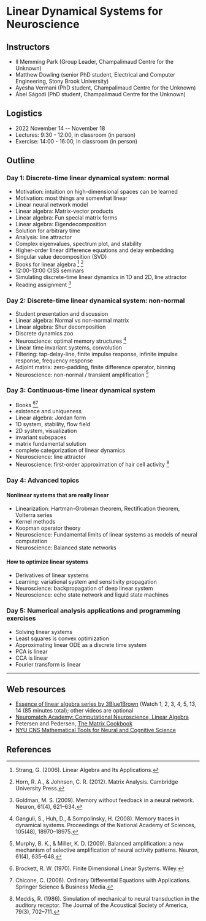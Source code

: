 # Linear Dynamical Systems for Neuroscience

## Instructors

- Il Memming Park (Group Leader, Champalimaud Centre for the Unknown)
- Matthew Dowling (senior PhD student, Electrical and Computer Engineering, Stony Brook University)
- Ayesha Vermani (PhD student, Champalimaud Centre for the Unknown)
- Ábel Ságodi (PhD student, Champalimaud Centre for the Unknown)

## Logistics

- 2022 November 14 -- November 18
- Lectures:  9:30 - 12:00, in classroom (in person)
- Exercise: 14:00 - 16:00, in classroom (in person)

## Outline

### Day 1: Discrete-time linear dynamical system: normal

- Motivation: intuition on high-dimensional spaces can be learned
- Motivation: most things are somewhat linear
- Linear neural network model
- Linear algebra: Matrix-vector products
- Linear algebra: Fun special matrix forms
- Linear algebra: Eigendecomposition
- Solution for arbitrary time
- Analysis: line attractor
- Complex eigenvalues, spectrum plot, and stability
- Higher-order linear difference equations and delay embedding
- Singular value decomposition (SVD)
- Books for linear algebra [^Strang2006] [^Horn2012]
- 12:00-13:00 CISS seminars
- Simulating discrete-time linear dynamics in 1D and 2D, line attractor
- Reading assignment [^Goldman2009]

### Day 2: Discrete-time linear dynamical system: non-normal

- Student presentation and discussion
- Linear algebra: Normal vs non-normal matrix
- Linear algebra: Shur decomposition
- Discrete dynamics zoo
- Neuroscience: optimal memory structures [^Ganguli2008]
- Linear time invariant systems, convolution
- Filtering: tap-delay-line, finite impulse response, infinite impulse response, frequency response
- Adjoint matrix: zero-padding, finite difference operator, binning
- Neuroscience: non-normal / transient amplification [^Murphy2009]

### Day 3: Continuous-time linear dynamical system

- Books [^Brockett1970][^Chicone2006]
- existence and uniqueness
- Linear algebra: Jordan form
- 1D system, stability, flow field
- 2D system, visualization
- invariant subspaces
- matrix fundamental solution
- complete categorization of linear dynamics
- Neuroscience: line attractor
- Neuroscience: first-order approximation of hair cell activity [^Meddis1986]

### Day 4: Advanced topics

#### Nonlinear systems that are really linear
- Linearization: Hartman-Grobman theorem, Rectification theorem, Volterra series
- Kernel methods
- Koopman operator theory
- Neuroscience: Fundamental limits of linear systems as models of neural computation
- Neuroscience: Balanced state networks

#### How to optimize linear systems
- Derivatives of linear systems
- Learning: variational system and sensitivity propagation
- Neuroscience: backpropagation of deep linear system
- Neuroscience: echo state network and liquid state machines

### Day 5: Numerical analysis applications and programming exercises

- Solving linear systems
- Least squares is convex optimization
- Approximating linear ODE as a discrete time system
- PCA is linear
- CCA is linear
- Fourier transform is linear

---

## Web resources
- [Essence of linear algebra series by 3Blue1Brown](https://www.youtube.com/playlist?list=PLZHQObOWTQDPD3MizzM2xVFitgF8hE_ab) (Watch 1, 2, 3, 4, 5, 13, 14 (85 minutes total); other videos are optional
- [Neuromatch Academy: Computational Neuroscience, Linear Algebra](https://compneuro.neuromatch.io/tutorials/W0D3_LinearAlgebra/chapter_title.html)
- Petersen and Pedersen, [The Matrix Cookbook](https://www.math.uwaterloo.ca/~hwolkowi/matrixcookbook.pdf)
- [NYU CNS Mathematical Tools for Neural and Cognitive Science](http://www.cns.nyu.edu/~eero/math-tools/)

## References

[^Ganguli2008]: Ganguli, S., Huh, D., & Sompolinsky, H. (2008). Memory traces in dynamical systems. Proceedings of the National Academy of Sciences, 105(48), 18970–18975.

[^Goldman2009]: Goldman, M. S. (2009). Memory without feedback in a neural network. Neuron, 61(4), 621–634.

[^Murphy2009]: Murphy, B. K., & Miller, K. D. (2009). Balanced amplification: a new mechanism of selective amplification of neural activity patterns. Neuron, 61(4), 635–648.

[^Meddis1986]: Meddis, R. (1986). Simulation of mechanical to neural transduction in the auditory receptor. The Journal of the Acoustical Society of America, 79(3), 702–711.

[^Sumner2002]: Sumner, C. J., Enrique, O’Mard, L. P., & Meddis, R. (2002). A revised model of the inner-hair cell and auditory-nerve complex. The Journal of the Acoustical Society of America, 111(5), 2178–2188.


[^Horn2012]: Horn, R. A., & Johnson, C. R. (2012). Matrix Analysis. Cambridge University Press.

[^Strang2006]: Strang, G. (2006). Linear Algebra and Its Applications.

[^Brockett1970]: Brockett, R. W. (1970). Finite Dimensional Linear Systems. Wiley.

[^Chicone2006]: Chicone, C. (2006). Ordinary Differential Equations with Applications. Springer Science & Business Media.
